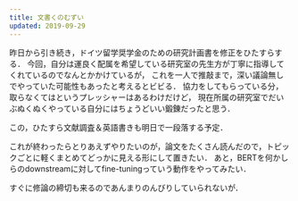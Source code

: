 ```yaml
---
title: 文書くのむずい
updated: 2019-09-29
---
```


昨日から引き続き，ドイツ留学奨学金のための研究計画書を修正をひたすらする．
今回，自分は運良く配属を希望している研究室の先生方が丁寧に指導してくれているのでなんとかかけているが，
これを一人で推敲まで，深い議論無しでやっていた可能性もあったと考えるとビビる．
協力をしてもらっている分，取らなくてはというプレッシャーはあるわけだけど，
現在所属の研究室でだいぶぬくぬくやっている自分にはちょうどいい鍛錬だったと思う．

この，ひたすら文献調査＆英語書きも明日で一段落する予定．

これが終わったらとりあえずやりたいのが，論文をたくさん読んだので，トピックごとに軽くまとめてどっかに見える形にして置きたい．
あと，BERTを何かしらのdownstreamに対してfine-tuningっていう動作をやってみたい．

すぐに修論の締切も来るのであんまりのんびりしていられないが．
